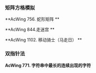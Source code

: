 ### 矩阵方格模拟

\*\*AcWing 756. 蛇形矩阵 \*\*

\*\*AcWing 844.走迷宫 \*\*

\*\*AcWing 1102. 移动骑士（马走日） \*\*





### 双指针法

**AcWing 771. 字符串中最长的连续出现的字符**

